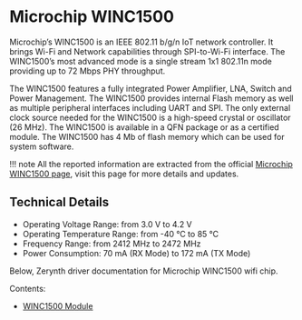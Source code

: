 # Microchip WINC1500

Microchip’s WINC1500 is an IEEE 802.11 b/g/n IoT network controller. It brings Wi-Fi and Network capabilities through SPI-to-Wi-Fi interface. The WINC1500’s most advanced mode is a single stream 1x1 802.11n mode providing up to 72 Mbps PHY throughput.

The WINC1500 features a fully integrated Power Amplifier, LNA, Switch and Power Management. The WINC1500 provides internal Flash memory as well as multiple peripheral interfaces including UART and SPI. The only external clock source needed for the WINC1500 is a high-speed crystal or oscillator (26 MHz). The WINC1500 is available in a QFN package or as a certified module.
The WINC1500 has 4 Mb of flash memory which can be used for system software.

!!! note
	All the reported information are extracted from the official [Microchip WINC1500 page](https://www.microchip.com/wwwproducts/en/ATWINC1500), visit this page for more details and updates.

## Technical Details


* Operating Voltage Range: from 3.0 V to 4.2 V
* Operating Temperature Range: from -40 °C to 85 °C
* Frequency Range: from 2412 MHz to 2472 MHz
* Power Consumption: 70 mA (RX Mode) to 172 mA (TX Mode)

Below, Zerynth driver documentation for Microchip WINC1500 wifi chip.

Contents:


* [WINC1500 Module](/latest/reference/libs/microchip/winc1500/docs/winc1500/)
<!--stackedit_data:
eyJoaXN0b3J5IjpbLTUxNTY3NDAzNl19
-->